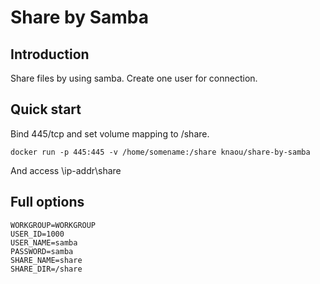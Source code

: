 Share by Samba
=================

## Introduction

Share files by using samba. 
Create one user for connection.

## Quick start

Bind 445/tcp and set volume mapping to /share.

    docker run -p 445:445 -v /home/somename:/share knaou/share-by-samba

And access \\ip-addr\share

## Full options

    WORKGROUP=WORKGROUP
    USER_ID=1000
    USER_NAME=samba
    PASSWORD=samba
    SHARE_NAME=share
    SHARE_DIR=/share

